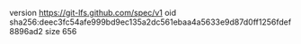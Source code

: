 version https://git-lfs.github.com/spec/v1
oid sha256:deec3fc54afe999bd9ec135a2dc561ebaa4a5633e9d87d0ff1256fdef8896ad2
size 656
